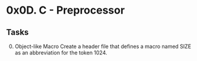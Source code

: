 # 0x0D. C - Preprocessor
## Tasks
0. Object-like Macro
Create a header file that defines a macro named SIZE as an abbreviation for the token 1024.

